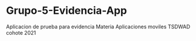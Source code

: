 # Grupo-5-Evidencia-App
Aplicacion de prueba para evidencia Materia Aplicaciones moviles TSDWAD cohote 2021
